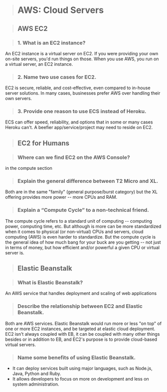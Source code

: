 > # AWS: Cloud Servers

> ## AWS EC2

> ### 1. What is an EC2 instance?

An EC2 instance is a virtual server on EC2. If you were providing your own on-site servers, you'd run things on those. When you use AWS, you run on a virtual server, an EC2 instance.

> ### 2. Name two use cases for EC2.

EC2 is secure, reliable, and cost-effective, even compared to in-house server solutions. In many cases, businesses prefer AWS over handling their own servers.

> ### 3. Provide one reason to use ECS instead of Heroku.

ECS can offer speed, reliability, and options that in some or many cases Heroku can't. A beefier app/service/project may need to reside on EC2.

> ## EC2 for Humans

> ### Where can we find EC2 on the AWS Console?

in the compute section

> ### Explain the general difference between T2 Micro and XL.

Both are in the same "family" (general purpose/burst category) but the XL offering provides more power -- more CPUs and RAM.

> ### Explain a “Compute Cycle” to a non-technical friend.

The compute cycle refers to a standard unit of computing -- computing power, computing time, etc. But although is more can be more standardized when it comes to physical (or non-virtual) CPUs and servers, cloud computing (AWS) is even harder to standardize. But the compute cycle is the general idea of how much bang for your buck are you getting -- not just in terms of money, but how efficient and/or powerful a given CPU or virtual server is.

> ## Elastic Beanstalk

> ### What is Elastic Beanstalk?

An AWS service that handles deployment and scaling of web applications

> ### Describe the relationship between EC2 and Elastic Beanstalk.

Both are AWS services. Elastic Beanstalk would run more or less "on top" of one or more EC2 instances, and be targeted at elastic cloud deployment. EC2 isn't always coupled with EB, it can be coupled with many other things besides or in addition to EB, and EC2's purpose is to provide cloud-based virtual servers.

> ### Name some benefits of using Elastic Beanstalk.

- It can deploy services built using major languages, such as Node.js, Java, Python and Ruby.
- It allows developers to focus on more on development and less on system administration.
